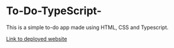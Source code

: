 # To-Do-TypeScript-

This is a simple to-do app made using HTML, CSS and Typescript.

[Link to deployed website](https://todoapp-delta-six.vercel.app/)
